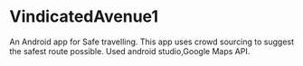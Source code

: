 # VindicatedAvenue1
An Android app for Safe travelling. This app uses crowd sourcing to suggest the safest route possible. Used android studio,Google Maps API.
